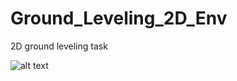 # Ground_Leveling_2D_Env
2D ground leveling task

![alt text](https://github.com/tahara-study/Ground_Leveling_2D_Env/blob/master/environment.png)
